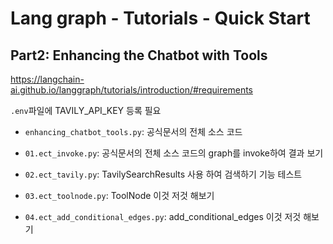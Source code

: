 # Lang graph - Tutorials - Quick Start

## Part2: Enhancing the Chatbot with Tools

<https://langchain-ai.github.io/langgraph/tutorials/introduction/#requirements>

`.env`파일에 TAVILY_API_KEY 등록 필요

- `enhancing_chatbot_tools.py`: 공식문서의 전체 소스 코드

- `01.ect_invoke.py`: 공식문서의 전체 소스 코드의 graph를 invoke하여 결과 보기
- `02.ect_tavily.py`: TavilySearchResults 사용 하여 검색하기 기능 테스트
- `03.ect_toolnode.py`: ToolNode 이것 저것 해보기
- `04.ect_add_conditional_edges.py`: add_conditional_edges 이것 저것 해보기
